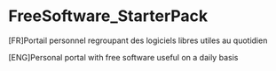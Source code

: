 # FreeSoftware_StarterPack

[FR]Portail personnel regroupant des logiciels libres utiles au quotidien

[ENG]Personal portal with free software useful on a daily basis